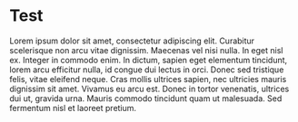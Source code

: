 # Test

Lorem ipsum dolor sit amet, consectetur adipiscing elit. Curabitur scelerisque non arcu vitae dignissim. Maecenas vel nisi nulla. In eget nisl ex. Integer in commodo enim. In dictum, sapien eget elementum tincidunt, lorem arcu efficitur nulla, id congue dui lectus in orci. Donec sed tristique felis, vitae eleifend neque. Cras mollis ultrices sapien, nec ultricies mauris dignissim sit amet. Vivamus eu arcu est. Donec in tortor venenatis, ultrices dui ut, gravida urna. Mauris commodo tincidunt quam ut malesuada. Sed fermentum nisl et laoreet pretium.